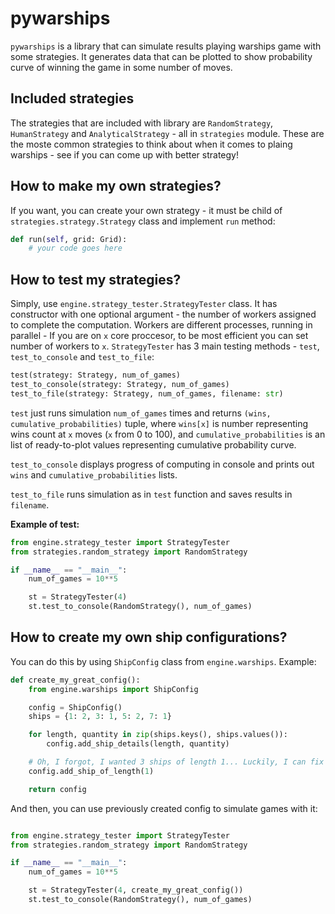 pywarships
==========

`pywarships` is a library that can simulate results playing warships game with some strategies. It generates data that can be plotted to show probability curve of winning the game in some number of moves.

Included strategies
-------------------

The strategies that are included with library are `RandomStrategy`, `HumanStrategy` and `AnalyticalStrategy` - all in `strategies` module.
These are the moste common strategies to think about when it comes to plaing warships - see if you can come up with better strategy!

How to make my own strategies?
------------------------------

If you want, you can create your own strategy - it must be child of `strategies.strategy.Strategy` class and implement `run` method:

```python
def run(self, grid: Grid):
    # your code goes here
```

How to test my strategies?
--------------------------

Simply, use `engine.strategy_tester.StrategyTester` class. It has constructor with one optional argument - the number of workers assigned to complete the computation. Workers are different processes, running in parallel - If you are on `x` core proccesor, to be most efficient you can set number of workers to `x`. `StrategyTester` has 3 main testing methods - `test`, `test_to_console` and `test_to_file`:

```python
test(strategy: Strategy, num_of_games)
test_to_console(strategy: Strategy, num_of_games)
test_to_file(strategy: Strategy, num_of_games, filename: str)
```

`test` just runs simulation `num_of_games` times and returns `(wins, cumulative_probabilities)` tuple, where `wins[x]` is number representing wins count at `x` moves (`x` from 0 to 100), and `cumulative_probabilities` is an list of ready-to-plot values representing cumulative probability curve.

`test_to_console` displays progress of computing in console and prints out `wins` and `cumulative_probabilities` lists.

`test_to_file` runs simulation as in `test` function and saves results in `filename`.

**Example of test:**

```python
from engine.strategy_tester import StrategyTester
from strategies.random_strategy import RandomStrategy

if __name__ == "__main__":
    num_of_games = 10**5

    st = StrategyTester(4)
    st.test_to_console(RandomStrategy(), num_of_games)
```

How to create my own ship configurations?
-----------------------------------------

You can do this by using `ShipConfig` class from `engine.warships`. Example:

```python
def create_my_great_config():
    from engine.warships import ShipConfig

    config = ShipConfig()
    ships = {1: 2, 3: 1, 5: 2, 7: 1}

    for length, quantity in zip(ships.keys(), ships.values()):
        config.add_ship_details(length, quantity)

    # Oh, I forgot, I wanted 3 ships of length 1... Luckily, I can fix this:
    config.add_ship_of_length(1)

    return config
```

And then, you can use previously created config to simulate games with it:

```python

from engine.strategy_tester import StrategyTester
from strategies.random_strategy import RandomStrategy

if __name__ == "__main__":
    num_of_games = 10**5

    st = StrategyTester(4, create_my_great_config())
    st.test_to_console(RandomStrategy(), num_of_games)

```